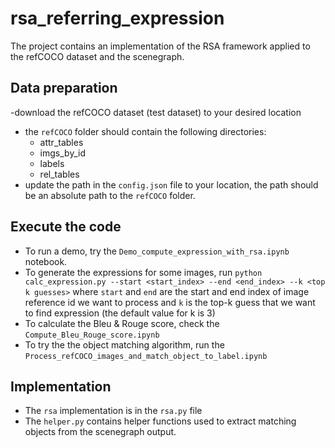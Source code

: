 # rsa_referring_expression

The project contains an implementation of the RSA framework applied to the refCOCO dataset and the scenegraph.

## Data preparation
  -download the refCOCO dataset (test dataset) to your desired location
  - the `refCOCO` folder should contain the following directories:
    - attr_tables
    - imgs_by_id
    - labels
    - rel_tables
  - update the path in the `config.json` file to your location, the path should be an absolute path to the `refCOCO` folder.
  
## Execute the code
  - To run a demo, try the `Demo_compute_expression_with_rsa.ipynb` notebook.
  - To generate the expressions for some images, run `python calc_expression.py --start <start_index> --end <end_index> --k <top k guesses>` where `start` and `end` are the start and end index of image reference id we want to process and `k` is the top-k guess that we want to find expression (the default value for k is 3)
  - To calculate the Bleu & Rouge score, check the `Compute_Bleu_Rouge_score.ipynb`
  - To try the the object matching algorithm, run the `Process_refCOCO_images_and_match_object_to_label.ipynb`


## Implementation
  - The `rsa` implementation is in the `rsa.py` file
  - The `helper.py` contains helper functions used to extract matching objects from the scenegraph output.
